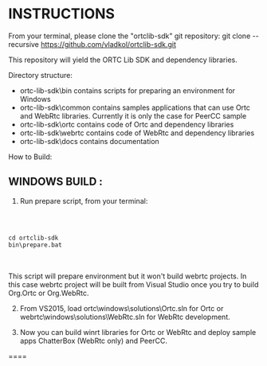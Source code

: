 INSTRUCTIONS
=======

From your terminal, please clone the "ortclib-sdk" git repository:
git clone --recursive https://github.com/vladkol/ortclib-sdk.git

This repository will yield the ORTC Lib SDK and dependency libraries.

Directory structure:

- ortc-lib-sdk\bin          	contains scripts for preparing an environment for Windows
- ortc-lib-sdk\common          contains samples applications that can use Ortc and WebRtc libraries. Currently it is only the case for PeerCC sample 
- ortc-lib-sdk\ortc    		contains code of Ortc and dependency libraries
- ortc-lib-sdk\webrtc    		contains code of WebRtc and dependency libraries
- ortc-lib-sdk\docs			contains documentation


How to Build:

WINDOWS BUILD :
----------------------------

1) Run prepare script, from your terminal:
<br />
<pre>
<code>
cd ortclib-sdk
bin\prepare.bat
</code>
</pre>
<br />
This script will prepare environment but it won't build webrtc projects. In this case webrtc project will be built from Visual Studio once you try to build Org.Ortc or Org.WebRtc.

2) From VS2015, load ortc\windows\solutions\Ortc.sln for Ortc or webrtc\windows\solutions\WebRtc.sln for WebRtc development.

3) Now you can build winrt libraries for Ortc or WebRtc and deploy sample apps ChatterBox (WebRtc only) and PeerCC.

====
